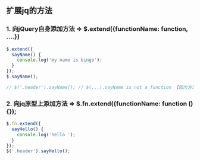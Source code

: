## 扩展jq的方法

### 1. 向jQuery自身添加方法 => $.extend({functionName: function, ....})

```javascript
$.extend({
  sayName() {
    console.log('my name is bingo');
  }
});
$.sayName();

// $('.header').sayName(); // $(...).sayName is not a function 【因为方法是添加jq类型本身上的，只有jq自己能调用】
```

### 2. 向jq原型上添加方法 => $.fn.extend({functionName: function () {});

```javascript
$.fn.extend({
  sayHello() {
    console.log('hello ');
  }
});
$('.header').sayHello();
```